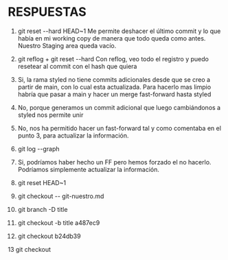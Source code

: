 # RESPUESTAS
1. git reset --hard HEAD~1
	Me permite deshacer el último commit y lo que había en mi working copy de manera que todo queda como antes. 	Nuestro Staging area queda vacío.
2. git reflog + git reset --hard <id>
	Con reflog, veo todo el registro y puedo resetear al commit con el hash que quiera

3. Si, la rama styled no tiene commits adicionales desde que se creo a partir de main, con lo cual esta 	actualizada. Para hacerlo mas limpio habría que pasar a main y hacer un merge fast-forward hasta styled

4. No, porque generamos un commit adicional que luego cambiándonos a styled nos permite unir

5. No, nos ha permitido hacer un fast-forward tal y como comentaba en el punto 3, para actualizar la información.

6. git log --graph

7. Si, podríamos haber hecho un FF pero hemos forzado el no hacerlo. Podríamos simplemente actualizar la 	información.

8. git reset HEAD~1

9. git checkout -- git-nuestro.md

10. git branch -D title

11. git checkout -b title a487ec9

12. git checkout b24db39

13 git checkout
